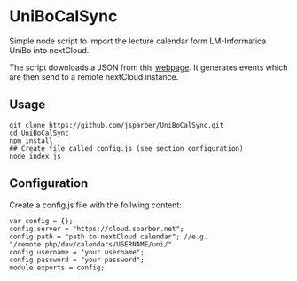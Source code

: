 # UniBoCalSync
Simple node script to import the lecture calendar form LM-Informatica UniBo into nextCloud.

The script downloads a JSON from this [webpage](http://corsi.unibo.it/informatica-magistrale/Pagine/orario-lezioni.aspx?Indirizzo=992).
It generates events which are then send to a remote nextCloud instance. 
## Usage
```
git clone https://github.com/jsparber/UniBoCalSync.git
cd UniBoCalSync
npm install
## Create file called config.js (see section configuration)
node index.js
```
## Configuration
Create a config.js file with the follwing content:
```
var config = {};
config.server = "https://cloud.sparber.net";
config.path = "path to nextCloud calendar"; //e.g.  "/remote.php/dav/calendars/USERNAME/uni/"
config.username = "your username";
config.password = "your password";
module.exports = config;
```
